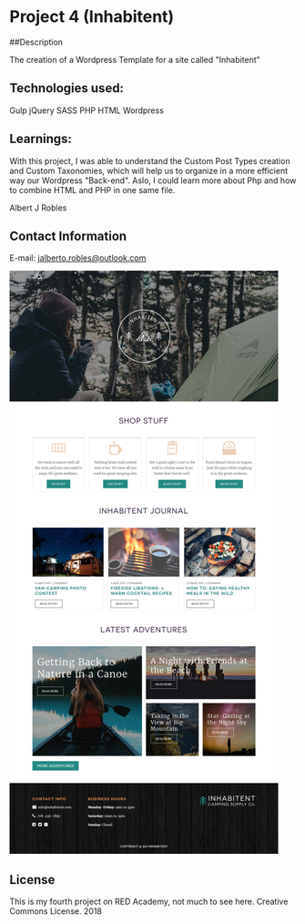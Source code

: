 # Project 4 (Inhabitent)
##Description

The creation of a Wordpress Template for a site called "Inhabitent"

## Technologies used: 

Gulp
jQuery
SASS
PHP
HTML
Wordpress

## Learnings:

With this project, I was able to understand the Custom Post Types creation and Custom Taxonomies, which will help us to organize in a more efficient way our Wordpress "Back-end". Aslo, I could learn more about Php and how to combine HTML and PHP in one same file.

Albert J Robles

## Contact Information

E-mail: jalberto.robles@outlook.com


![](themes/inhabitent-project-4/screenshot.jpg)

## License

This is my fourth project on RED Academy, not much to see here. Creative Commons License. 2018